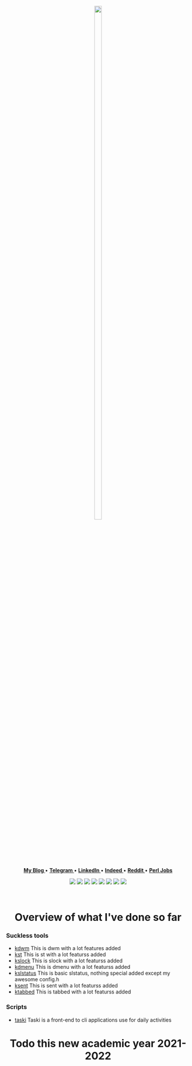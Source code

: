 <p align="center">
  <img height=60% width=20% src="https://images.wallpaperscraft.com/image/single/space_art_spiral_star_glow_94003_1600x900.jpg">
</p>
<p align="center">
<b><a href="none"> My Blog </a></b>
•
<b><a href="none"> Telegram </a></b>
•
<b><a href="none"> LinkedIn </a></b>
•
<b><a href="none"> Indeed </a></b>
•
<b><a href="mailto:tcheukueppo@gmail.com"> Reddit </a></b>
 •
<b><a href="none"> Perl Jobs </a></b>
<!--<b><a href="https://www.paypal.me/bobbyhub">Sponsor</a></b>-->
</p>
<p align="center">
<img src="https://img.shields.io/badge/c-%2357A143.svg?&style=for-the-badge&logo=c&logoColor=white"/>
<img src="https://img.shields.io/badge/bash-%2300ADD8.svg?&style=for-the-badge&logo=linux&logoColor=white" />
<img src="https://img.shields.io/badge/perl-%23020000.svg?&style=for-the-badge&logo=perl&logoColor=white"/>
<img src="https://img.shields.io/badge/go-%2300ADD8.svg?&style=for-the-badge&logo=go&logoColor=white" />
<img src="https://img.shields.io/badge/lua-%232C2D72.svg?&style=for-the-badge&logo=lua&logoColor=white"/>
<img src="https://img.shields.io/badge/C++%20-%23007ACC.svg?&style=for-the-badge&logo=Cplusplus&logoColor=white"/>
<img src="https://img.shields.io/badge/python-%2357A143.svg?&style=for-the-badge&logo=python&logoColor=white"/>
<img src="https://img.shields.io/badge/javascript-%23f7a41d.svg?&style=for-the-badge&logo=javascript&logoColor=white"/>
</p>
<br>
<div align="center">
  
# Overview of what I've done so far

</div>

### Suckless tools

  - [kdwm](https://github.com/tcheukueppo/kdwm) This is dwm with a lot features added
  - [kst](https://github.com/tcheukueppo/kst) This is st with a lot featurss added
  - [kslock](https://github.com/tcheukueppo/kslock) This is slock with a lot featurss added
  - [kdmenu](https://github.com/tcheukueppo/kdmenu) This is dmenu with a lot featurss added
  - [kslstatus](https://github.com/tcheukueppo/kslstatus) This is basic slstatus, nothing special added except my awesome config.h
  - [ksent](https://github.com/tcheukueppo/ksent) This is sent with a lot featurss added
  - [ktabbed](https://github.com/tcheukueppo/ktabbed) This is tabbed with a lot featurss added

### Scripts

  - [taski](https://github.com/tcheukueppo/taski) Taski is a front-end to cli applications use for daily activities

<div align="center">
  
# Todo this new academic year 2021-2022

</div>
